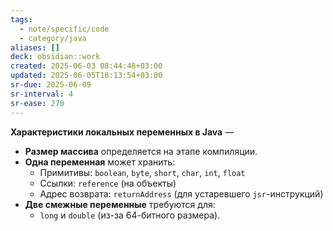 ```yaml
---
tags:
  - note/specific/code
  - category/java
aliases: []
deck: obsidian::work
created: 2025-06-03 08:44:48+03:00
updated: 2025-06-05T18:13:54+03:00
sr-due: 2025-06-09
sr-interval: 4
sr-ease: 270
---
```


**Характеристики локальных переменных в Java**
—
- **Размер массива** определяется на этапе компиляции.
- **Одна переменная** может хранить:
    - Примитивы: `boolean`, `byte`, `short`, `char`, `int`, `float`
    - Ссылки: `reference` (на объекты)
    - Адрес возврата: `returnAddress` (для устаревшего `jsr`-инструкций)
- **Две смежные переменные** требуются для:
    - `long` и `double` (из-за 64-битного размера).
